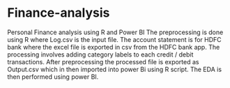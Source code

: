 # Finance-analysis
Personal Finance analysis using R and Power BI
The preprocessing is done using R where Log.csv is the input file.
The account statement is for HDFC bank where the excel file is exported in csv from the HDFC bank app.
The processing involves adding category labels to each credit / debit transactions.
After preprocessing the processed file is exported as Output.csv which in then imported into power Bi using R script.
The EDA is then performed using power BI.
